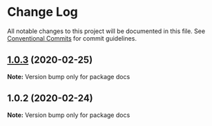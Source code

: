 # Change Log

All notable changes to this project will be documented in this file.
See [Conventional Commits](https://conventionalcommits.org) for commit guidelines.

## [1.0.3](https://github.com/MarvinRudolph/storyblok-rich-text-renderer/compare/docs@1.0.2...docs@1.0.3) (2020-02-25)

**Note:** Version bump only for package docs





## 1.0.2 (2020-02-24)

**Note:** Version bump only for package docs
